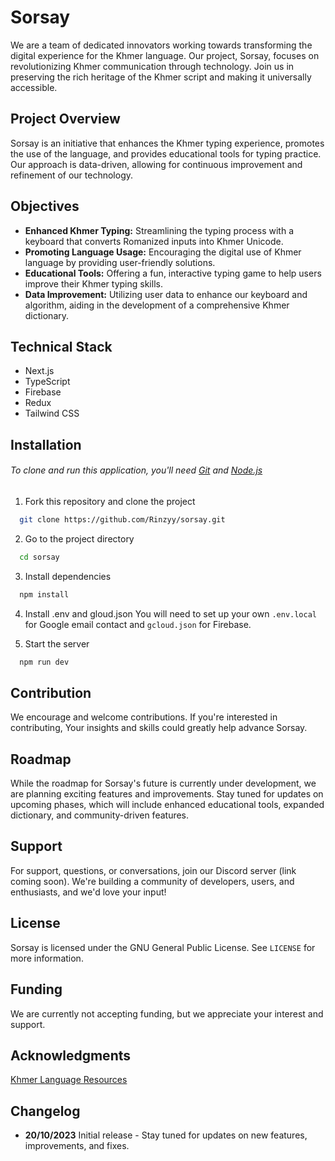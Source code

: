 # Sorsay

We are a team of dedicated innovators working towards transforming the digital experience for the Khmer language. Our project, Sorsay, focuses on revolutionizing Khmer communication through technology. Join us in preserving the rich heritage of the Khmer script and making it universally accessible.

## Project Overview

Sorsay is an initiative that enhances the Khmer typing experience, promotes the use of the language, and provides educational tools for typing practice. Our approach is data-driven, allowing for continuous improvement and refinement of our technology.

## Objectives

- **Enhanced Khmer Typing:** Streamlining the typing process with a keyboard that converts Romanized inputs into Khmer Unicode.
- **Promoting Language Usage:** Encouraging the digital use of Khmer language by providing user-friendly solutions.
- **Educational Tools:** Offering a fun, interactive typing game to help users improve their Khmer typing skills.
- **Data Improvement:** Utilizing user data to enhance our keyboard and algorithm, aiding in the development of a comprehensive Khmer dictionary.

## Technical Stack

- Next.js
- TypeScript
- Firebase
- Redux
- Tailwind CSS

## Installation

###### To clone and run this application, you'll need [Git](https://git-scm.com) and [Node.js](https://nodejs.org/en/download/)

1. Fork this repository and clone the project

```bash
  git clone https://github.com/Rinzyy/sorsay.git
```

2. Go to the project directory

```bash
  cd sorsay
```

3. Install dependencies

```bash
  npm install
```
4. Install .env and gloud.json
You will need to set up your own `.env.local` for Google email contact and `gcloud.json` for Firebase.

5. Start the server

```bash
  npm run dev
```


## Contribution

We encourage and welcome contributions. If you're interested in contributing, Your insights and skills could greatly help advance Sorsay.

## Roadmap

While the roadmap for Sorsay's future is currently under development, we are planning exciting features and improvements. Stay tuned for updates on upcoming phases, which will include enhanced educational tools, expanded dictionary, and community-driven features.

## Support

For support, questions, or conversations, join our Discord server (link coming soon). We're building a community of developers, users, and enthusiasts, and we'd love your input!

## License

Sorsay is licensed under the GNU General Public License. See `LICENSE` for more information.

## Funding

We are currently not accepting funding, but we appreciate your interest and support.

## Acknowledgments
[Khmer Language Resources](https://github.com/seanghay/awesome-khmer-language)

## Changelog

- **20/10/2023** Initial release - Stay tuned for updates on new features, improvements, and fixes.

